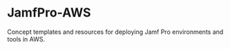 # JamfPro-AWS
Concept templates and resources for deploying Jamf Pro environments and tools in AWS.
